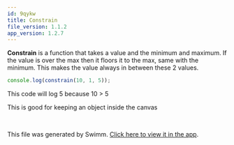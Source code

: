 ```yaml
---
id: 9qykw
title: Constrain
file_version: 1.1.2
app_version: 1.2.7
---
```


**Constrain** is a function that takes a value and the minimum and maximum. If the value is over the max then it floors it to the max, same with the minimum. This makes the value always in between these 2 values.

```javascript
console.log(constrain(10, 1, 5));
```

This code will log 5 because 10 > 5

This is good for keeping an object inside the canvas

<br/>

This file was generated by Swimm. [Click here to view it in the app](https://app.swimm.io/repos/Z2l0aHViJTNBJTNBQ2hlZXNlLmpzLTEuMSUzQSUzQUpNSDMxNw==/docs/9qykw).
